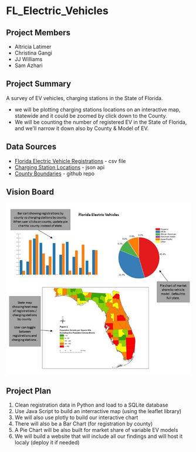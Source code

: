 # FL_Electric_Vehicles

## Project Members
* Altricia Latimer
* Christina Gangi
* JJ Williams
* Sam Azhari

## Project Summary
A survey of EV vehicles, charging stations in the State of Florida.
* we will be plotting charging stations locations on an interactive map, statewide and it could be zoomed by click down to the County.
* We will be counting the number of registered EV in the State of Florida, and we'll narrow it down also by County & Model of EV.


## Data Sources
* [Florida Electric Vehicle Registrations](https://www.atlasevhub.com/) - csv file
* [Charging Station Locations](https://developer.nrel.gov/docs/api-key/) - json api
* [County Boundaries](https://github.com/johan/world.geo.json/tree/master/countries/USA/FL) - github repo

## Vision Board
![Vision of final page](https://github.com/Project-JCSA/FL_Electric_Vehicles/blob/main/Images/VisionBoard.jpg)

## Project Plan
1) Clean registration data in Python and load to a SQLite database
2) Use Java Script to build an interractive map (using the leaflet library)
3) We will also use plotly to build our interactive chart 
4) There will also be a Bar Chart (for registration by county) 
5) A Pie Chart will be also built for market share of variable EV models
6) We will build a website that will include all our findings and will host it localy (deploy it if needed)
